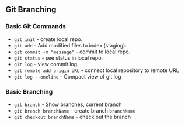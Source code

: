 ## Git Branching

### Basic Git Commands
* `git init` - create local repo.
* `git add` - Add modified files to index (staging).
* `git commit -m "message"` - commit to local repo.
* `git status` - see status in local repo.
* `git log` - view commit log.
* `git remote add origin URL` - connect local repository to remote URL
* `git log --oneline` - Compact view of git log

### Basic Branching
* `git branch` - Show branches, current branch
* `git branch branchName` - create branch `branchName`
* `git checkout branchName` - check out the branch
